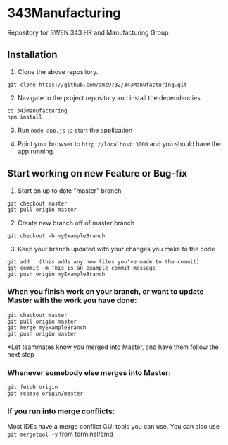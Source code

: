# 343Manufacturing
Repository for SWEN 343 HR and Manufacturing Group

## Installation
1) Clone the above repository.
```
git clone https://github.com/amc9732/343Manufacturing.git
```

2) Navigate to the project repository and install the dependencies.
```
cd 343Manufacturing
npm install
```

3) Run `node app.js` to start the application

4) Point your browser to `http://localhost:3000` and you should have the app running.

## Start working on new Feature or Bug-fix
1) Start on up to date "master" branch
```
git checkout master
git pull origin master
```

2) Create new branch off of master branch
```
git checkout -b myExampleBranch
```

3) Keep your branch updated with your changes you make to the code
```
git add . (this adds any new files you've made to the commit)
git commit -m This is an example commit message
git push origin myExampleBranch
```

### When you finish work on your branch, or want to update Master with the work you have done:
```
git checkout master
git pull origin master
git merge myExampleBranch
git push origin master
```
*Let teammates know you merged into Master, and have them follow the next step

### Whenever somebody else merges into Master:
```
git fetch origin
git rebase origin/master
```

### If you run into merge conflicts:
Most IDEs have a merge conflict GUI tools you can use.
You can also use ```git mergetool -y``` from terminal/cmd
